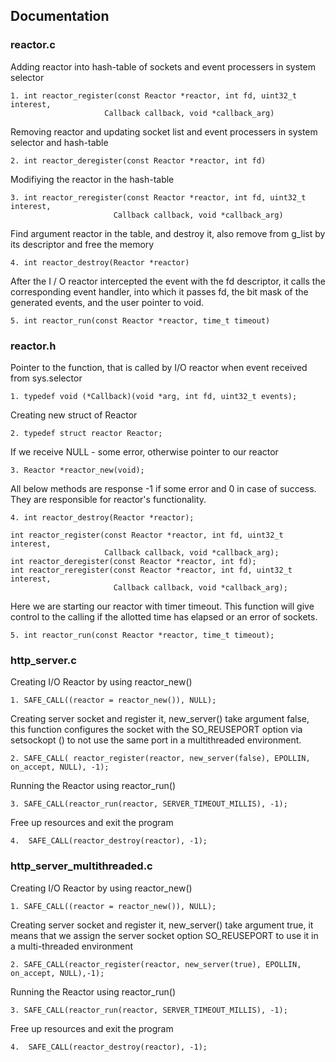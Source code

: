 ## Documentation

### reactor.c

Adding reactor into hash-table of sockets and event processers in system selector

```
1. int reactor_register(const Reactor *reactor, int fd, uint32_t interest,
                     Callback callback, void *callback_arg)
```

Removing reactor and updating socket list and event processers in system selector and hash-table

```
2. int reactor_deregister(const Reactor *reactor, int fd)
```

Modifiying the reactor in the hash-table

```
3. int reactor_reregister(const Reactor *reactor, int fd, uint32_t interest,
                       Callback callback, void *callback_arg)
```

Find argument reactor in the table, and destroy it, also remove from g_list by its descriptor and free the memory

```
4. int reactor_destroy(Reactor *reactor)
```

After the I / O reactor intercepted the event with the fd descriptor, it calls the corresponding event handler, into which it passes fd, the bit mask of the generated events, and the user pointer to void.

```
5. int reactor_run(const Reactor *reactor, time_t timeout)
```

### reactor.h


Pointer to the function, that is called by I/O reactor when event received from sys.selector
```
1. typedef void (*Callback)(void *arg, int fd, uint32_t events);
```
Creating new struct of Reactor
```
2. typedef struct reactor Reactor;
```

If we receive NULL - some error, otherwise pointer to our reactor
```
3. Reactor *reactor_new(void);
```
All below methods are response -1 if some error and 0 in case of success. 
They are responsible for reactor's functionality. 
```
4. int reactor_destroy(Reactor *reactor);

int reactor_register(const Reactor *reactor, int fd, uint32_t interest,
                     Callback callback, void *callback_arg);
int reactor_deregister(const Reactor *reactor, int fd);
int reactor_reregister(const Reactor *reactor, int fd, uint32_t interest,
                       Callback callback, void *callback_arg);
```
Here we are starting our reactor with timer timeout.
This function will give control to the calling if the allotted time has elapsed or an error of sockets.

```
5. int reactor_run(const Reactor *reactor, time_t timeout);
```
### http_server.c

Creating I/O Reactor by using reactor_new()
```
1. SAFE_CALL((reactor = reactor_new()), NULL);
```
Creating server socket and register it, new_server() take argument false, this function configures the socket with the SO_REUSEPORT option via setsockopt () to not use the same port in a multithreaded environment.

```
2. SAFE_CALL( reactor_register(reactor, new_server(false), EPOLLIN, on_accept, NULL), -1);
```

Running the Reactor using reactor_run()

```
3. SAFE_CALL(reactor_run(reactor, SERVER_TIMEOUT_MILLIS), -1);
```

Free up resources and exit the program

```
4.  SAFE_CALL(reactor_destroy(reactor), -1);
```


### http_server_multithreaded.c

Creating I/O Reactor by using reactor_new()

```
1. SAFE_CALL((reactor = reactor_new()), NULL);

```
Creating server socket and register it, new_server() take argument true, it means that we assign the server socket option SO_REUSEPORT to use it in a multi-threaded environment

```
2. SAFE_CALL(reactor_register(reactor, new_server(true), EPOLLIN, on_accept, NULL),-1);

```
Running the Reactor using reactor_run()

```
3. SAFE_CALL(reactor_run(reactor, SERVER_TIMEOUT_MILLIS), -1);

```
Free up resources and exit the program

```
4.  SAFE_CALL(reactor_destroy(reactor), -1);

```

